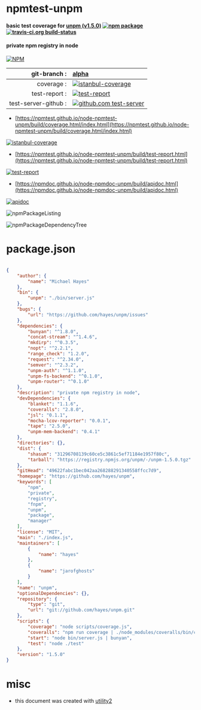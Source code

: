 # npmtest-unpm

#### basic test coverage for  [unpm (v1.5.0)](https://github.com/hayes/unpm)  [![npm package](https://img.shields.io/npm/v/npmtest-unpm.svg?style=flat-square)](https://www.npmjs.org/package/npmtest-unpm) [![travis-ci.org build-status](https://api.travis-ci.org/npmtest/node-npmtest-unpm.svg)](https://travis-ci.org/npmtest/node-npmtest-unpm)

#### private npm registry in node

[![NPM](https://nodei.co/npm/unpm.png?downloads=true&downloadRank=true&stars=true)](https://www.npmjs.com/package/unpm)

| git-branch : | [alpha](https://github.com/npmtest/node-npmtest-unpm/tree/alpha)|
|--:|:--|
| coverage : | [![istanbul-coverage](https://npmtest.github.io/node-npmtest-unpm/build/coverage.badge.svg)](https://npmtest.github.io/node-npmtest-unpm/build/coverage.html/index.html)|
| test-report : | [![test-report](https://npmtest.github.io/node-npmtest-unpm/build/test-report.badge.svg)](https://npmtest.github.io/node-npmtest-unpm/build/test-report.html)|
| test-server-github : | [![github.com test-server](https://npmtest.github.io/node-npmtest-unpm/GitHub-Mark-32px.png)](https://npmtest.github.io/node-npmtest-unpm/build/app/index.html) | | build-artifacts : | [![build-artifacts](https://npmtest.github.io/node-npmtest-unpm/glyphicons_144_folder_open.png)](https://github.com/npmtest/node-npmtest-unpm/tree/gh-pages/build)|

- [https://npmtest.github.io/node-npmtest-unpm/build/coverage.html/index.html](https://npmtest.github.io/node-npmtest-unpm/build/coverage.html/index.html)

[![istanbul-coverage](https://npmtest.github.io/node-npmtest-unpm/build/screenCapture.buildCi.browser.%252Ftmp%252Fbuild%252Fcoverage.lib.html.png)](https://npmtest.github.io/node-npmtest-unpm/build/coverage.html/index.html)

- [https://npmtest.github.io/node-npmtest-unpm/build/test-report.html](https://npmtest.github.io/node-npmtest-unpm/build/test-report.html)

[![test-report](https://npmtest.github.io/node-npmtest-unpm/build/screenCapture.buildCi.browser.%252Ftmp%252Fbuild%252Ftest-report.html.png)](https://npmtest.github.io/node-npmtest-unpm/build/test-report.html)

- [https://npmdoc.github.io/node-npmdoc-unpm/build/apidoc.html](https://npmdoc.github.io/node-npmdoc-unpm/build/apidoc.html)

[![apidoc](https://npmdoc.github.io/node-npmdoc-unpm/build/screenCapture.buildCi.browser.%252Ftmp%252Fbuild%252Fapidoc.html.png)](https://npmdoc.github.io/node-npmdoc-unpm/build/apidoc.html)

![npmPackageListing](https://npmtest.github.io/node-npmtest-unpm/build/screenCapture.npmPackageListing.svg)

![npmPackageDependencyTree](https://npmtest.github.io/node-npmtest-unpm/build/screenCapture.npmPackageDependencyTree.svg)



# package.json

```json

{
    "author": {
        "name": "Michael Hayes"
    },
    "bin": {
        "unpm": "./bin/server.js"
    },
    "bugs": {
        "url": "https://github.com/hayes/unpm/issues"
    },
    "dependencies": {
        "bunyan": "^1.8.0",
        "concat-stream": "^1.4.6",
        "mkdirp": "^0.3.5",
        "nopt": "^2.2.1",
        "range_check": "1.2.0",
        "request": "^2.34.0",
        "semver": "^2.3.2",
        "unpm-auth": "^1.1.0",
        "unpm-fs-backend": "^0.1.0",
        "unpm-router": "^0.1.0"
    },
    "description": "private npm registry in node",
    "devDependencies": {
        "blanket": "1.1.6",
        "coveralls": "2.8.0",
        "jsl": "0.1.1",
        "mocha-lcov-reporter": "0.0.1",
        "tape": "2.5.0",
        "unpm-mem-backend": "0.4.1"
    },
    "directories": {},
    "dist": {
        "shasum": "31296708139c60ce5c3861c5ef71184e1957f80c",
        "tarball": "https://registry.npmjs.org/unpm/-/unpm-1.5.0.tgz"
    },
    "gitHead": "49622fabc1bec042aa268288291340558ffcc7d9",
    "homepage": "https://github.com/hayes/unpm",
    "keywords": [
        "npm",
        "private",
        "registry",
        "fnpm",
        "unpm",
        "package",
        "manager"
    ],
    "license": "MIT",
    "main": "./index.js",
    "maintainers": [
        {
            "name": "hayes"
        },
        {
            "name": "jarofghosts"
        }
    ],
    "name": "unpm",
    "optionalDependencies": {},
    "repository": {
        "type": "git",
        "url": "git://github.com/hayes/unpm.git"
    },
    "scripts": {
        "coverage": "node scripts/coverage.js",
        "coveralls": "npm run coverage | ./node_modules/coveralls/bin/coveralls.js",
        "start": "node bin/server.js | bunyan",
        "test": "node ./test"
    },
    "version": "1.5.0"
}
```



# misc
- this document was created with [utility2](https://github.com/kaizhu256/node-utility2)
